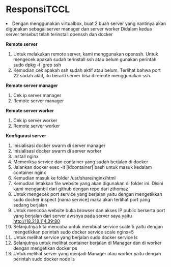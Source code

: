 # <b>ResponsiTCCL</b>

<li>
Dengan menggunakan virtualbox, buat 2 buah server yang nantinya akan digunakan sebagai server manager dan server worker
Didalam kedua server tersebut telah terinstall openssh dan docker
</li>

<b>Remote server</b>
1.	Untuk melakukan remote server, kami menggunakan openssh. Untuk mengecek apakah sudah terinstall ssh atau belum gunakan perintah sudo dpkg -l |grep ssh
2.	Kemudian cek apakah ssh sudah aktif atau belum. Terlihat bahwa port 22 sudah aktif, itu berarti server bisa diremote menggunakan ssh.

<b>Remote server manager</b>
1.	Cek ip server manager
2.	Remote server manager

<b>Remote server worker</b>
1.	Cek ip server worker
2.	Remote server worker

<b>Konfigurasi server</b>
1.	Inisialisasi docker swarm di server manager
2.	Inisialisasi docker swarm di server worker
3.	Install nginx
4.	Memeriksa service dan container yang sudah berjalan di docker 
5.	Jalankan docker exec -it [idcontainer] bash untuk masuk kedalam container nginx
6.	Kemudian masuk ke folder /usr/share/nginx/html
7.	Kemudian letakkan file website yang akan digunakan di folder ini. Disini kami mengambil dari github dengan repo dari zthomaz
8.	Untuk mengecek port service yang berjalan yaitu dengan mengetikkan sudo docker inspect [nama service] maka akan terlihat port yang sedang berjalan
9.	Untuk mencoba website buka browser dan akses IP public berserta port yang berjalan dari server awsnya pada server saya yaitu http://18.218.114.39:80
10.	Selanjutnya kita mencoba untuk membuat service scale 5 yaitu dengan mengetikkan perintah sudo docker service scale nginx=5
11.	Untuk melihat service yang berjalan sudo docker service ls
12.	Selanjutnya untuk melihat container berjalan di Manager dan di worker dengan mengetikan docker ps
13.	Untuk melihat server yang menjadi Manager atau worker yaitu dengan perintah  sudo docker node ls
 
